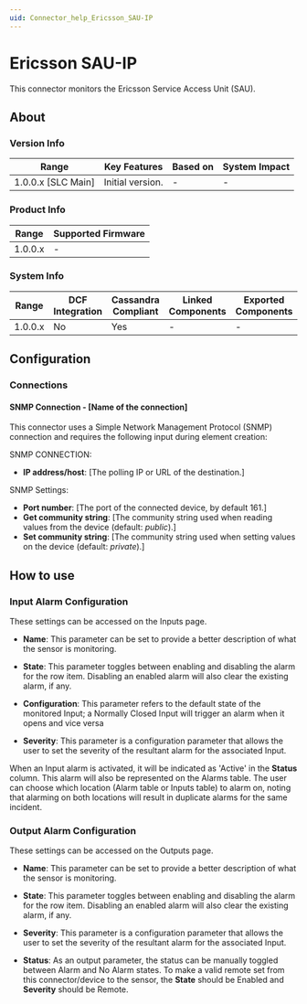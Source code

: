 ```yaml
---
uid: Connector_help_Ericsson_SAU-IP
---
```


# Ericsson SAU-IP

This connector monitors the Ericsson Service Access Unit (SAU).

## About

### Version Info

| Range              | Key Features                                                                                      | Based on | System Impact |
|--------------------|---------------------------------------------------------------------------------------------------|----------|---------------|
| 1.0.0.x [SLC Main] | Initial version.                                                                                  | -        | -             |

### Product Info

| Range     | Supported Firmware     |
|-----------|------------------------|
| 1.0.0.x   | -		                 |

### System Info

| Range   | DCF Integration | Cassandra Compliant | Linked Components | Exported Components |
|---------|-----------------|---------------------|-------------------|---------------------|
| 1.0.0.x | No              | Yes                 | -                 | -                   |

## Configuration

### Connections

#### SNMP Connection - [Name of the connection]

This connector uses a Simple Network Management Protocol (SNMP) connection and requires the following input during element creation:

SNMP CONNECTION:

- **IP address/host**: [The polling IP or URL of the destination.]

SNMP Settings:

- **Port number**: [The port of the connected device, by default 161.]
- **Get community string**: [The community string used when reading values from the device (default: *public*).]
- **Set community string**: [The community string used when setting values on the device (default: *private*).]

## How to use

### Input Alarm Configuration
These settings can be accessed on the Inputs page.
- **Name**: This parameter can be set to provide a better description of what the sensor is monitoring.

- **State**: This parameter toggles between enabling and disabling the alarm for the row item. Disabling an enabled alarm will also clear the existing alarm, if any.

- **Configuration**: This parameter refers to the default state of the monitored Input; a Normally Closed Input will trigger an alarm when it opens and vice versa

- **Severity**: This parameter is a configuration parameter that allows the user to set the severity of the resultant alarm for the associated Input.

When an Input alarm is activated, it will be indicated as 'Active' in the **Status** column. This alarm will also be represented on the Alarms table.
The user can choose which location (Alarm table or Inputs table) to alarm on, noting that alarming on both locations will result in duplicate alarms for the same incident.

### Output Alarm Configuration
These settings can be accessed on the Outputs page.
- **Name**: This parameter can be set to provide a better description of what the sensor is monitoring.

- **State**: This parameter toggles between enabling and disabling the alarm for the row item. Disabling an enabled alarm will also clear the existing alarm, if any.

- **Severity**: This parameter is a configuration parameter that allows the user to set the severity of the resultant alarm for the associated Input.

- **Status**: As an output parameter, the status can be manually toggled between Alarm and No Alarm states. To make a valid remote set from this connector/device to the sensor, the **State** should be Enabled and **Severity** should be Remote.

